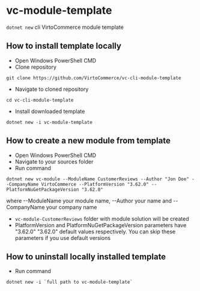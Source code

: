 # vc-module-template

`dotnet new` cli VirtoCommerce module template

## How to install template locally

* Open Windows PowerShell CMD
* Clone repository

```dos
git clone https://github.com/VirtoCommerce/vc-cli-module-template
```

* Navigate to cloned repository

```dos
cd vc-cli-module-template
```

* Install downloaded template

```dos
dotnet new -i vc-module-template
```

## How to create a new module from template

* Open Windows PowerShell CMD
* Navigate to your sources folder
* Run command

```dos
dotnet new vc-module --ModuleName CustomerReviews --Author "Jon Doe" --CompanyName VirtoCommerce --PlatformVersion "3.62.0" --PlatformNuGetPackageVersion "3.62.0"
```

where --ModuleName your module name, --Author your name and --CompanyName your company name

* `vc-module-CustomerReviews` folder with module solution will be created
* PlatformVersion and PlatformNuGetPackageVersion parameters have "3.62.0" "3.62.0" default values respectively. You can skip these parameters if you use default versions

## How to uninstall locally installed template

* Run command

```dos
dotnet new -i `full path to vc-module-template`
```
